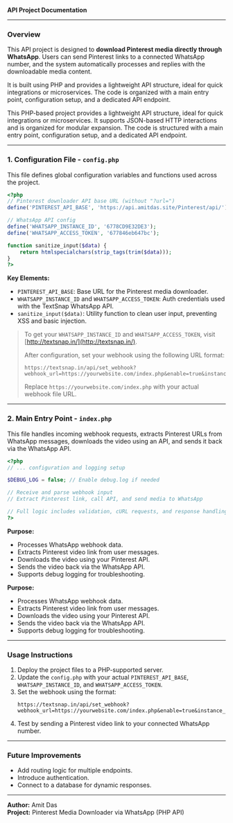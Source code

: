 **API Project Documentation**

---

### Overview

This API project is designed to **download Pinterest media directly through WhatsApp**. Users can send Pinterest links to a connected WhatsApp number, and the system automatically processes and replies with the downloadable media content.

It is built using PHP and provides a lightweight API structure, ideal for quick integrations or microservices. The code is organized with a main entry point, configuration setup, and a dedicated API endpoint.

This PHP-based project provides a lightweight API structure, ideal for quick integrations or microservices. It supports JSON-based HTTP interactions and is organized for modular expansion. The code is structured with a main entry point, configuration setup, and a dedicated API endpoint.

---

### 1. Configuration File - `config.php`

This file defines global configuration variables and functions used across the project.

```php
<?php
// Pinterest downloader API base URL (without "?url=")
define('PINTEREST_API_BASE', 'https://api.amitdas.site/Pinterest/api/');

// WhatsApp API config
define('WHATSAPP_INSTANCE_ID', '6778CD9E32DE3');
define('WHATSAPP_ACCESS_TOKEN', '677846eb647bc');

function sanitize_input($data) {
    return htmlspecialchars(strip_tags(trim($data)));
}
?>
```

**Key Elements:**

- `PINTEREST_API_BASE`: Base URL for the Pinterest media downloader.
- `WHATSAPP_INSTANCE_ID` and `WHATSAPP_ACCESS_TOKEN`: Auth credentials used with the TextSnap WhatsApp API.
- `sanitize_input($data)`: Utility function to clean user input, preventing XSS and basic injection.

> To get your `WHATSAPP_INSTANCE_ID` and `WHATSAPP_ACCESS_TOKEN`, visit [http://textsnap.in/](http://textsnap.in/).
>
> After configuration, set your webhook using the following URL format:
>
> ```
> https://textsnap.in/api/set_webhook?webhook_url=https://yourwebsite.com/index.php&enable=true&instance_id=YOUR_INSTANCE_ID&access_token=YOUR_ACCESS_TOKEN
> ```
>
> Replace `https://yourwebsite.com/index.php` with your actual webhook file URL.

---

### 2. Main Entry Point - `index.php`

This file handles incoming webhook requests, extracts Pinterest URLs from WhatsApp messages, downloads the video using an API, and sends it back via the WhatsApp API.

```php
<?php
// ... configuration and logging setup

$DEBUG_LOG = false; // Enable debug.log if needed

// Receive and parse webhook input
// Extract Pinterest link, call API, and send media to WhatsApp

// Full logic includes validation, cURL requests, and response handling
?>
```

**Purpose:**

- Processes WhatsApp webhook data.
- Extracts Pinterest video link from user messages.
- Downloads the video using your Pinterest API.
- Sends the video back via the WhatsApp API.
- Supports debug logging for troubleshooting.

**Purpose:**

- Processes WhatsApp webhook data.
- Extracts Pinterest video link from user messages.
- Downloads the video using your Pinterest API.
- Sends the video back via the WhatsApp API.
- Supports debug logging for troubleshooting.

---

### Usage Instructions

1. Deploy the project files to a PHP-supported server.
2. Update the `config.php` with your actual `PINTEREST_API_BASE`, `WHATSAPP_INSTANCE_ID`, and `WHATSAPP_ACCESS_TOKEN`.
3. Set the webhook using the format:
   ```
   https://textsnap.in/api/set_webhook?webhook_url=https://yourwebsite.com/index.php&enable=true&instance_id=YOUR_INSTANCE_ID&access_token=YOUR_ACCESS_TOKEN
   ```
4. Test by sending a Pinterest video link to your connected WhatsApp number.

---

### Future Improvements

- Add routing logic for multiple endpoints.
- Introduce authentication.
- Connect to a database for dynamic responses.

---

**Author:** Amit Das\
**Project:** Pinterest Media Downloader via WhatsApp (PHP API)

